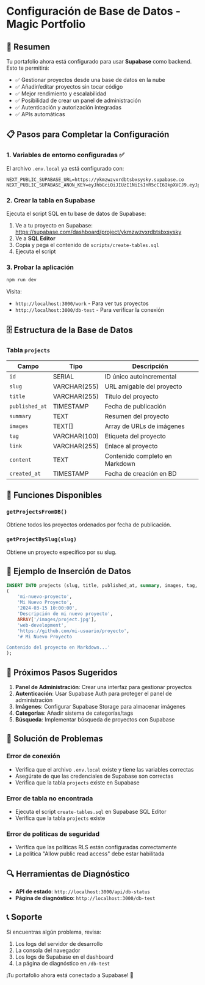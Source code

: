 # Configuración de Base de Datos - Magic Portfolio

## 🎯 Resumen

Tu portafolio ahora está configurado para usar **Supabase** como backend. Esto te permitirá:

- ✅ Gestionar proyectos desde una base de datos en la nube
- ✅ Añadir/editar proyectos sin tocar código
- ✅ Mejor rendimiento y escalabilidad
- ✅ Posibilidad de crear un panel de administración
- ✅ Autenticación y autorización integradas
- ✅ APIs automáticas

## 📋 Pasos para Completar la Configuración

### 1. Variables de entorno configuradas ✅

El archivo `.env.local` ya está configurado con:

```env
NEXT_PUBLIC_SUPABASE_URL=https://ykmzwzvxrdbtsbxsysky.supabase.co
NEXT_PUBLIC_SUPABASE_ANON_KEY=eyJhbGciOiJIUzI1NiIsInR5cCI6IkpXVCJ9.eyJpc3MiOiJzdXBhYmFzZSIsInJlZiI6InlrbXp3enZ4cmRidHNieHN5c2t5Iiwicm9sZSI6ImFub24iLCJpYXQiOjE3NTA1NDI2MjEsImV4cCI6MjA2NjExODYyMX0.5R1YevRjwoGqUkzSHUSaEAxtniv_fMhyn2Sa0LvpQHk
```

### 2. Crear la tabla en Supabase

Ejecuta el script SQL en tu base de datos de Supabase:

1. Ve a tu proyecto en Supabase: https://supabase.com/dashboard/project/ykmzwzvxrdbtsbxsysky
2. Ve a **SQL Editor**
3. Copia y pega el contenido de `scripts/create-tables.sql`
4. Ejecuta el script

### 3. Probar la aplicación

```bash
npm run dev
```

Visita:
- `http://localhost:3000/work` - Para ver tus proyectos
- `http://localhost:3000/db-test` - Para verificar la conexión

## 🗄️ Estructura de la Base de Datos

### Tabla `projects`

| Campo | Tipo | Descripción |
|-------|------|-------------|
| `id` | SERIAL | ID único autoincremental |
| `slug` | VARCHAR(255) | URL amigable del proyecto |
| `title` | VARCHAR(255) | Título del proyecto |
| `published_at` | TIMESTAMP | Fecha de publicación |
| `summary` | TEXT | Resumen del proyecto |
| `images` | TEXT[] | Array de URLs de imágenes |
| `tag` | VARCHAR(100) | Etiqueta del proyecto |
| `link` | VARCHAR(255) | Enlace al proyecto |
| `content` | TEXT | Contenido completo en Markdown |
| `created_at` | TIMESTAMP | Fecha de creación en BD |

## 🔧 Funciones Disponibles

### `getProjectsFromDB()`
Obtiene todos los proyectos ordenados por fecha de publicación.

### `getProjectBySlug(slug)`
Obtiene un proyecto específico por su slug.

## 📝 Ejemplo de Inserción de Datos

```sql
INSERT INTO projects (slug, title, published_at, summary, images, tag, link, content) VALUES
(
    'mi-nuevo-proyecto',
    'Mi Nuevo Proyecto',
    '2024-03-15 10:00:00',
    'Descripción de mi nuevo proyecto',
    ARRAY['/images/project.jpg'],
    'web-development',
    'https://github.com/mi-usuario/proyecto',
    '# Mi Nuevo Proyecto

Contenido del proyecto en Markdown...'
);
```

## 🚀 Próximos Pasos Sugeridos

1. **Panel de Administración**: Crear una interfaz para gestionar proyectos
2. **Autenticación**: Usar Supabase Auth para proteger el panel de administración
3. **Imágenes**: Configurar Supabase Storage para almacenar imágenes
4. **Categorías**: Añadir sistema de categorías/tags
5. **Búsqueda**: Implementar búsqueda de proyectos con Supabase

## 🐛 Solución de Problemas

### Error de conexión
- Verifica que el archivo `.env.local` existe y tiene las variables correctas
- Asegúrate de que las credenciales de Supabase son correctas
- Verifica que la tabla `projects` existe en Supabase

### Error de tabla no encontrada
- Ejecuta el script `create-tables.sql` en Supabase SQL Editor
- Verifica que la tabla `projects` existe

### Error de políticas de seguridad
- Verifica que las políticas RLS están configuradas correctamente
- La política "Allow public read access" debe estar habilitada

## 🔍 Herramientas de Diagnóstico

- **API de estado**: `http://localhost:3000/api/db-status`
- **Página de diagnóstico**: `http://localhost:3000/db-test`

## 📞 Soporte

Si encuentras algún problema, revisa:
1. Los logs del servidor de desarrollo
2. La consola del navegador
3. Los logs de Supabase en el dashboard
4. La página de diagnóstico en `/db-test`

¡Tu portafolio ahora está conectado a Supabase! 🎉 